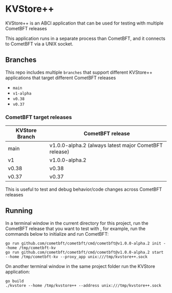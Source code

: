 # KVStore++

KVStore++ is an ABCI application that can be used for testing with multiple CometBFT releases

This application runs in a separate process than CometBFT, and it connects to CometBFT via a UNIX socket.

## Branches 

This repo includes multiple `branches` that support different KVStore++ applications that target different CometBFT releases 
- `main`
- `v1-alpha`
- `v0.38`
- `v0.37`

### CometBFT target releases

| KVStore Branch | CometBFT release                                      |
|--------------------|-------------------------------------------------------|
| main               | v1.0.0-alpha.2 (always latest major CometBFT release) |
| v1                 | v1.0.0-alpha.2                                        |   
| v0.38              | v0.38                                                 |
| v0.37              | v0.37                                                 |
 


This is useful to test and debug behavior/code changes across CometBFT releases

## Running

In a terminal window in the current directory for this project, run the CometBFT release that you want to test with
, for example, run the commands below to initialize and run CometBFT:

```
go run github.com/cometbft/cometbft/cmd/cometbft@v1.0.0-alpha.2 init --home /tmp/cometbft-kv
go run github.com/cometbft/cometbft/cmd/cometbft@v1.0.0-alpha.2 start --home /tmp/cometbft-kv --proxy_app unix:///tmp/kvstore++.sock
```

On another terminal window in the same project folder run the KVStore application:

```
go build
./kvstore --home /tmp/kvstore++ --address unix:///tmp/kvstore++.sock
```

